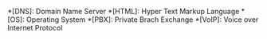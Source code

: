 *[DNS]: Domain Name Server
*[HTML]: Hyper Text Markup Language
*[OS]: Operating System
*[PBX]: Private Brach Exchange
*[VoIP]: Voice over Internet Protocol

